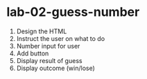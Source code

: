 # lab-02-guess-number

1) Design the HTML
2) Instruct the user on what to do
3) Number input for user
4) Add button
5) Display result of guess
6) Display outcome (win/lose)